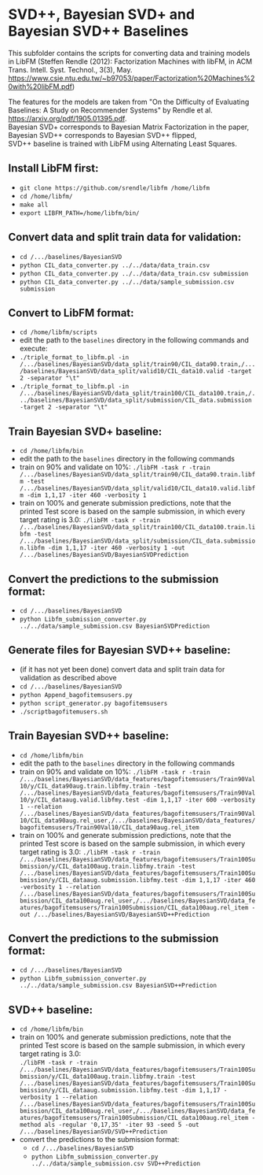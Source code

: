 # SVD++, Bayesian SVD+ and Bayesian SVD++ Baselines

This subfolder contains the scripts for converting data and training models in LibFM 
(Steffen Rendle (2012): Factorization Machines with libFM, in ACM Trans. Intell. Syst. Technol., 3(3), May. https://www.csie.ntu.edu.tw/~b97053/paper/Factorization%20Machines%20with%20libFM.pdf)

The features for the models are taken from "On the Difficulty of Evaluating Baselines: A Study on Recommender Systems" by Rendle et al. https://arxiv.org/pdf/1905.01395.pdf.  
Bayesian SVD+ corresponds to Bayesian Matrix Factorization in the paper,  
Bayesian SVD++ corresponds to Bayesian SVD++ flipped,  
SVD++ baseline is trained with LibFM using Alternating Least Squares.

## Install LibFM first:

- `git clone https://github.com/srendle/libfm /home/libfm`
- `cd /home/libfm/`
- `make all`
- `export LIBFM_PATH=/home/libfm/bin/`

## Convert data and split train data for validation:

- `cd /.../baselines/BayesianSVD`
- `python CIL_data_converter.py ../../data/data_train.csv`
- `python CIL_data_converter.py ../../data/data_train.csv submission`
- `python CIL_data_converter.py ../../data/sample_submission.csv submission`

## Convert to LibFM format:

- `cd /home/libfm/scripts`
- edit the path to the `baselines` directory in the following commands and execute:
- `./triple_format_to_libfm.pl -in /.../baselines/BayesianSVD/data_split/train90/CIL_data90.train,/.../baselines/BayesianSVD/data_split/valid10/CIL_data10.valid -target 2 -separator "\t"`
- `./triple_format_to_libfm.pl -in /.../baselines/BayesianSVD/data_split/train100/CIL_data100.train,/.../baselines/BayesianSVD/data_split/submission/CIL_data.submission -target 2 -separator "\t"`

## Train Bayesian SVD+ baseline:

- `cd /home/libfm/bin`
- edit the path to the `baselines` directory in the following commands  
- train on 90% and validate on 10%: `./libFM -task r -train /.../baselines/BayesianSVD/data_split/train90/CIL_data90.train.libfm -test /.../baselines/BayesianSVD/data_split/valid10/CIL_data10.valid.libfm -dim 1,1,17 -iter 460 -verbosity 1 `
- train on 100% and generate submission predictions, note that the printed Test score is based on the sample submission, in which every target rating is 3.0: `./libFM -task r -train /.../baselines/BayesianSVD/data_split/train100/CIL_data100.train.libfm -test /.../baselines/BayesianSVD/data_split/submission/CIL_data.submission.libfm -dim 1,1,17 -iter 460 -verbosity 1 -out /.../baselines/BayesianSVD/BayesianSVDPrediction `

## Convert the predictions to the submission format:

- `cd /.../baselines/BayesianSVD`
- `python Libfm_submission_converter.py ../../data/sample_submission.csv BayesianSVDPrediction`

## Generate files for Bayesian SVD++ baseline:

- (if it has not yet been done) convert data and split train data for validation as described above
- `cd /.../baselines/BayesianSVD`
- `python Append_bagofitemsusers.py`  
- `python script_generator.py bagofitemsusers`
- `./scriptbagofitemusers.sh`

## Train Bayesian SVD++ baseline:

- `cd /home/libfm/bin`
- edit the path to the `baselines` directory in the following commands  
- train on 90% and validate on 10%: `./libFM -task r -train /.../baselines/BayesianSVD/data_features/bagofitemsusers/Train90Val10/y/CIL_data90aug.train.libfmy.train -test /.../baselines/BayesianSVD/data_features/bagofitemsusers/Train90Val10/y/CIL_dataaug.valid.libfmy.test -dim 1,1,17 -iter 600 -verbosity 1 --relation /.../baselines/BayesianSVD/data_features/bagofitemsusers/Train90Val10/CIL_data90aug.rel_user,/.../baselines/BayesianSVD/data_features/bagofitemsusers/Train90Val10/CIL_data90aug.rel_item`
- train on 100% and generate submission predictions, note that the printed Test score is based on the sample submission, in which every target rating is 3.0: `./libFM -task r -train /.../baselines/BayesianSVD/data_features/bagofitemsusers/Train100Submission/y/CIL_data100aug.train.libfmy.train -test /.../baselines/BayesianSVD/data_features/bagofitemsusers/Train100Submission/y/CIL_dataaug.submission.libfmy.test -dim 1,1,17 -iter 460 -verbosity 1 --relation /.../baselines/BayesianSVD/data_features/bagofitemsusers/Train100Submission/CIL_data100aug.rel_user,/.../baselines/BayesianSVD/data_features/bagofitemsusers/Train100Submission/CIL_data100aug.rel_item -out /.../baselines/BayesianSVD/BayesianSVD++Prediction `

## Convert the predictions to the submission format:

- `cd /.../baselines/BayesianSVD`
- `python Libfm_submission_converter.py ../../data/sample_submission.csv BayesianSVD++Prediction`

## SVD++ baseline:
- `cd /home/libfm/bin`
- train on 100% and generate submission predictions, note that the printed Test score is based on the sample submission, in which every target rating is 3.0:  
  `./libFM -task r -train /.../baselines/BayesianSVD/data_features/bagofitemsusers/Train100Submission/y/CIL_data100aug.train.libfmy.train -test /.../baselines/BayesianSVD/data_features/bagofitemsusers/Train100Submission/y/CIL_dataaug.submission.libfmy.test -dim 1,1,17 -verbosity 1 --relation /.../baselines/BayesianSVD/data_features/bagofitemsusers/Train100Submission/CIL_data100aug.rel_user,/.../baselines/BayesianSVD/data_features/bagofitemsusers/Train100Submission/CIL_data100aug.rel_item -method als -regular '0,17,35' -iter 93 -seed 5 -out /.../baselines/BayesianSVD/SVD++Prediction`
- convert the predictions to the submission format:
  - `cd /.../baselines/BayesianSVD`
  - `python Libfm_submission_converter.py ../../data/sample_submission.csv SVD++Prediction`
